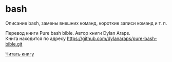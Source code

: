 # bash
Описание bash, замены внешних команд, короткие записи команд и т. п.

Перевод книги Pure bash bible. Автор книги Dylan Araps.<br>
Книга находится по адресу https://github.com/dylanaraps/pure-bash-bible.git

[Читать книгу](00_foreword.md)
